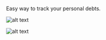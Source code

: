 
Easy way to track your personal debts.

![alt text](http://i.imgur.com/S5f4kYC.png)

![alt text](http://i.imgur.com/Td3ron1.jpg)

